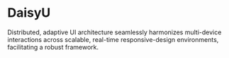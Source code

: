 # DaisyU
Distributed, adaptive UI architecture seamlessly harmonizes multi-device interactions across scalable, real-time responsive-design environments, facilitating a robust framework.
